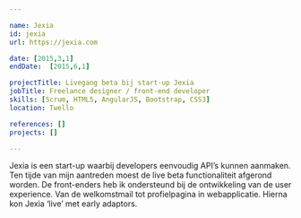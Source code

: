 ```yaml
---

name: Jexia
id: jexia
url: https://jexia.com

date: [2015,3,1]
endDate:  [2015,6,1]

projectTitle: Livegang beta bij start-up Jexia
jobTitle: Freelance designer / front-end developer
skills: [Scrum, HTML5, AngularJS, Bootstrap, CSS3]
location: Twello

references: []
projects: []

---
```


Jexia is een start-up waarbij developers eenvoudig API’s kunnen aanmaken. Ten tijde van mijn aantreden moest de live beta functionaliteit afgerond worden. De front-enders heb ik ondersteund bij de ontwikkeling van de user experience. Van de welkomstmail tot profielpagina in webapplicatie. Hierna kon Jexia ‘live’ met early adaptors.

